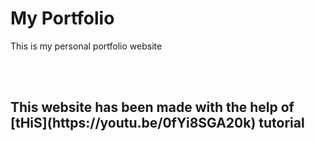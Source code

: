 <h1>My Portfolio</h1>
<p>This is my personal portfolio website</p>
<br>
<br>
<h2>This website has been made with the help of [tHiS](https://youtu.be/0fYi8SGA20k) tutorial</h2>
